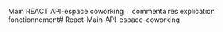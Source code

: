 Main REACT API-espace coworking + commentaires explication fonctionnement#   R e a c t - M a i n - A P I - e s p a c e - c o w o r k i n g  
 